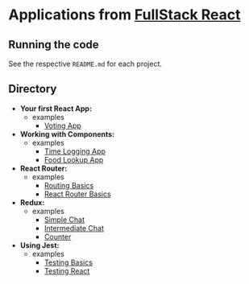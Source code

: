# Applications from [FullStack React](https://www.fullstackreact.com/)

## Running the code

See the respective `README.md` for each project.

## Directory

- **Your first React App:**
  - examples
    - [Voting App](./voting-app) 
- **Working with Components:**
  - examples
    - [Time Logging App](./time-logging-app)
    - [Food Lookup App](./food-lookup)
- **React Router:**
  - examples
    - [Routing Basics](./routing/basics)
    - [React Router Basics](./routing/react-router-basics)
- **Redux:**
  - examples
    - [Simple Chat](./redux/chat-simple)
    - [Intermediate Chat](./redux/chat-intermediate)
    - [Counter](./redux/counter)
- **Using Jest:**
  - examples
    - [Testing Basics](./testing/basics)
    - [Testing React](./testing/react-basics)